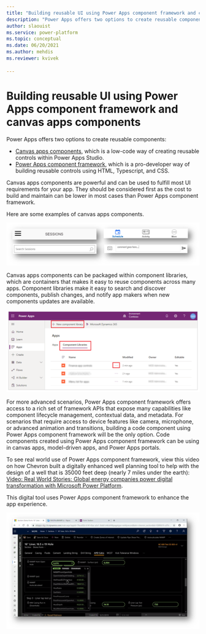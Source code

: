 ```yaml
---
title: "Building reusable UI using Power Apps component framework and canvas apps components  | MicrosoftDocs"
description: "Power Apps offers two options to create reusable components: low-code canvas components in Power Apps Studio and the Power Apps component framework."
author: slaouist
ms.service: power-platform
ms.topic: conceptual
ms.date: 06/20/2021
ms.author: mehdis
ms.reviewer: kvivek 
  
---
```

# Building reusable UI using Power Apps component framework and canvas apps components

Power Apps offers two options to create reusable components:
- [Canvas apps components](/powerapps/maker/canvas-apps/create-component), which is a low-code way of creating reusable controls within Power Apps Studio. 
- [Power Apps component framework](/powerapps/developer/component-framework/overview), which is a pro-developer way of building reusable controls using HTML, Typescript, and CSS. 

Canvas apps components are powerful and can be used to fulfill most UI requirements for your app. They should be considered first as the cost to build and maintain can be lower in most cases than Power Apps component framework.

Here are some examples of canvas apps components.

![Components](./media/components.png)

Canvas apps components can be packaged within component libraries, which are containers that makes it easy to reuse components across many apps. Component libraries make it easy to search and discover components, publish changes, and notify app makers when new components updates are available.


![Component Library](./media/ComponentLibrary.png)

For more advanced scenarios, Power Apps component framework offers access to a rich set of framework APIs that expose many capabilities like component lifecycle management, contextual data, and metadata. For scenarios that require access to device features like camera, microphone, or advanced animation and transitions, building a code component using Power Apps component framework will be the only option. Code components created using Power Apps component framework can be using in canvas apps, model-driven apps, and Power Apps portals.

To see real world use of Power Apps component framework, view this video on how Chevron built a digitally enhanced well planning tool to help with the design of a well that is 35000 feet deep (nearly 7 miles under the earth): [Video: Real World Stories: Global energy companies power digital transformation with Microsoft Power Platform](https://youtu.be/ABcRl-lErIY?t=2050).

This digital tool uses Power Apps component framework to enhance the app experience.   

![Azure function export](./media/Cheveron.png)  
